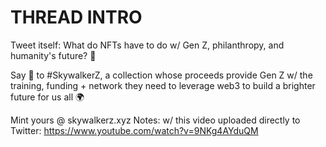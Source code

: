 # THREAD INTRO

Tweet itself: What do NFTs have to do w/ Gen Z, philanthropy, and humanity's future? 🤔

Say 👋 to #SkywalkerZ, a collection whose proceeds provide Gen Z w/ the training, funding + network they need to leverage web3 to build a brighter future for us all 🌍

Mint yours @ skywalkerz.xyz
Notes: w/ this video uploaded directly to Twitter: https://www.youtube.com/watch?v=9NKg4AYduQM